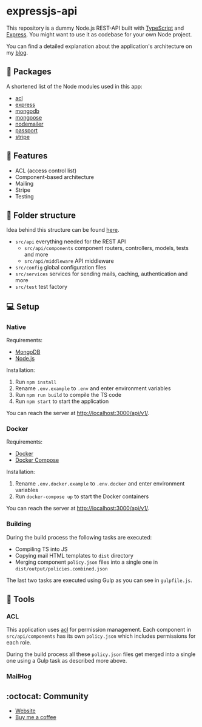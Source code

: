 # expressjs-api

This repository is a dummy Node.js REST-API built with [TypeScript](https://www.typescriptlang.org/) and [Express](https://expressjs.com/). You might want to use it as codebase for your own Node project.

You can find a detailed explanation about the application's architecture on my [blog](https://larswaechter.dev/blog/nodejs-rest-api-structure/).

## :pushpin: Packages

A shortened list of the Node modules used in this app:

- [acl](https://www.npmjs.com/package/acl)
- [express](https://www.npmjs.com/package/express)
- [mongodb](https://www.npmjs.com/package/mongodb)
- [mongoose](https://www.npmjs.com/package/mongoose)
- [nodemailer](https://www.npmjs.com/package/nodemailer)
- [passport](https://www.npmjs.com/package/passport)
- [stripe](https://www.npmjs.com/package/stripe)

## :gift: Features

- ACL (access control list)
- Component-based architecture
- Mailing
- Stripe
- Testing

## :open_file_folder: Folder structure

Idea behind this structure can be found [here](https://larswaechter.dev/blog/nodejs-rest-api-structure/).

- `src/api` everything needed for the REST API
  - `src/api/components` component routers, controllers, models, tests and more
  - `src/api/middleware` API middleware
- `src/config` global configuration files
- `src/services` services for sending mails, caching, authentication and more
- `src/test` test factory

## :computer: Setup

### Native

Requirements:

- [MongoDB](https://www.mongodb.com/)
- [Node.js](https://nodejs.org/en/)

Installation:

1. Run `npm install`
2. Rename `.env.example` to `.env` and enter environment variables
3. Run `npm run build` to compile the TS code
4. Run `npm start` to start the application

You can reach the server at [http://localhost:3000/api/v1/](http://localhost:3000/api/v1).

### Docker

Requirements:

- [Docker](https://www.docker.com/)
- [Docker Compose](https://docs.docker.com/compose/)

Installation:

1. Rename `.env.docker.example` to `.env.docker` and enter environment variables
2. Run `docker-compose up` to start the Docker containers

You can reach the server at [http://localhost:3000/api/v1/](http://localhost:3000/api/v1).

### Building

During the build process the following tasks are executed:

- Compiling TS into JS
- Copying mail HTML templates to `dist` directory
- Merging component `policy.json` files into a single one in `dist/output/policies.combined.json`

The last two tasks are executed using Gulp as you can see in `gulpfile.js`.

## :hammer: Tools

### ACL

This application uses [acl](https://www.npmjs.com/package/acl) for permission management. Each component in `src/api/components` has its own `policy.json` which includes permissions for each role.

During the build process all these `policy.json` files get merged into a single one using a Gulp task as described more above.

### MailHog

<!-- [MailHog](https://github.com/mailhog/MailHog) is an email testing tool for developers. You can use it as SMTP server to simulate the process of sending mails. MailHog is included as Docker image within the `docker-compose.yml` file.

Start the containers as described above and you can open the MailHog web interface at [http://localhost:8025](http://localhost:8025/) where you'll find an overview of all sent emails. -->

## :octocat: Community

- [Website](https://www.devontaereid.com/)
- [Buy me a coffee](https://www.buymeacoffee.com/devdoesit)